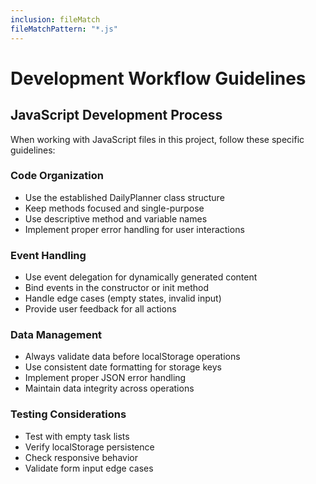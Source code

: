 ```yaml
---
inclusion: fileMatch
fileMatchPattern: "*.js"
---
```


# Development Workflow Guidelines

## JavaScript Development Process
When working with JavaScript files in this project, follow these specific guidelines:

### Code Organization
- Use the established DailyPlanner class structure
- Keep methods focused and single-purpose
- Use descriptive method and variable names
- Implement proper error handling for user interactions

### Event Handling
- Use event delegation for dynamically generated content
- Bind events in the constructor or init method
- Handle edge cases (empty states, invalid input)
- Provide user feedback for all actions

### Data Management
- Always validate data before localStorage operations
- Use consistent date formatting for storage keys
- Implement proper JSON error handling
- Maintain data integrity across operations

### Testing Considerations
- Test with empty task lists
- Verify localStorage persistence
- Check responsive behavior
- Validate form input edge cases